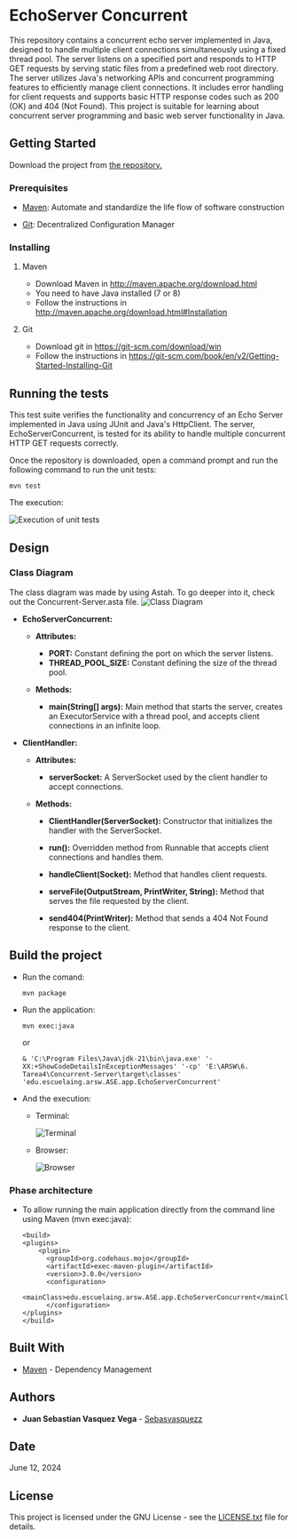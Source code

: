 # EchoServer Concurrent

This repository contains a concurrent echo server implemented in Java, designed to handle multiple client connections simultaneously using a fixed thread pool. The server listens on a specified port and responds to HTTP GET requests by serving static files from a predefined web root directory. The server utilizes Java's networking APIs and concurrent programming features to efficiently manage client connections. It includes error handling for client requests and supports basic HTTP response codes such as 200 (OK) and 404 (Not Found). This project is suitable for learning about concurrent server programming and basic web server functionality in Java.



## Getting Started
Download the project from 
[the repository.](https://github.com/Sebasvasquezz/Task1-LOC-Counting)

### Prerequisites

* [Maven](https://maven.apache.org/): Automate and standardize the life flow of software construction

* [Git](https://www.git-scm.com/): Decentralized Configuration Manager

### Installing
1. Maven
    * Download Maven in http://maven.apache.org/download.html
    * You need to have Java installed (7 or 8)
    * Follow the instructions in http://maven.apache.org/download.html#Installation

2. Git
    * Download git in https://git-scm.com/download/win
    * Follow the instructions in https://git-scm.com/book/en/v2/Getting-Started-Installing-Git

## Running the tests

This test suite verifies the functionality and concurrency of an Echo Server implemented in Java using JUnit and Java's HttpClient. The server, EchoServerConcurrent, is tested for its ability to handle multiple concurrent HTTP GET requests correctly.

Once the repository is downloaded, open a command prompt and run the following command to run the unit tests:

```
mvn test
```
The execution:

![Execution of unit tests](images/image-1.png)

## Design

### Class Diagram
The class diagram was made by using Astah. To go deeper into it, check out the Concurrent-Server.asta file.
![Class Diagram](images/image.png)
* **EchoServerConcurrent:**

    * **Attributes:**

        * **PORT:** Constant defining the port on which the server listens.
        * **THREAD_POOL_SIZE:** Constant defining the size of the thread pool.

    * **Methods:**

        * **main(String[] args):** Main method that starts the server, creates an ExecutorService with a thread pool, and accepts client connections in an infinite loop.

* **ClientHandler:**

    * **Attributes:**

        * **serverSocket:** A ServerSocket used by the client handler to accept connections.
    * **Methods:**

        * **ClientHandler(ServerSocket):** Constructor that initializes the handler with the ServerSocket.


        * **run():** Overridden method from Runnable that accepts client connections and handles them.

        * **handleClient(Socket):** Method that handles client requests.

        * **serveFile(OutputStream, PrintWriter, String):** Method that serves the file requested by the client.

        * **send404(PrintWriter):** Method that sends a 404 Not Found response to the client.


## Build the project
* Run the comand:
    ```
    mvn package
    ```
* Run the application:
    ```
    mvn exec:java
    ```
    or 
    ```
    & 'C:\Program Files\Java\jdk-21\bin\java.exe' '-XX:+ShowCodeDetailsInExceptionMessages' '-cp' 'E:\ARSW\6. Tarea4\Concurrent-Server\target\classes' 'edu.escuelaing.arsw.ASE.app.EchoServerConcurrent'
    ```
* And the execution:
    * Terminal:

        ![Terminal](images/image-3.png)
    * Browser:

        ![Browser](images/image-4.png)

    
### Phase architecture
* To allow running the main application directly from the command line using Maven (mvn exec:java):
    ```
    <build>
    <plugins>
        <plugin>
          <groupId>org.codehaus.mojo</groupId>
          <artifactId>exec-maven-plugin</artifactId>
          <version>3.0.0</version>
          <configuration>
              <mainClass>edu.escuelaing.arsw.ASE.app.EchoServerConcurrent</mainClass>
          </configuration> 
    </plugins>
  </build>
    ```
## Built With

* [Maven](https://maven.apache.org/) - Dependency Management

## Authors

* **Juan Sebastian Vasquez Vega**  - [Sebasvasquezz](https://github.com/Sebasvasquezz)

## Date

June 12, 2024

## License

This project is licensed under the GNU License - see the [LICENSE.txt](LICENSE.txt) file for details.